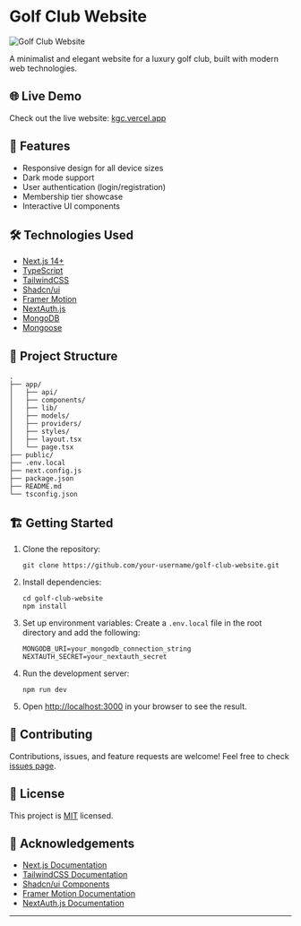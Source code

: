 # Golf Club Website

![Golf Club Website](https://your-image-url-here.com/screenshot.png)

A minimalist and elegant website for a luxury golf club, built with modern web technologies.

## 🌐 Live Demo

Check out the live website: [kgc.vercel.app](https://kgc.vercel.app)

## 🚀 Features

- Responsive design for all device sizes
- Dark mode support
- User authentication (login/registration)
- Membership tier showcase
- Interactive UI components

## 🛠 Technologies Used

- [Next.js 14+](https://nextjs.org/)
- [TypeScript](https://www.typescriptlang.org/)
- [TailwindCSS](https://tailwindcss.com/)
- [Shadcn/ui](https://ui.shadcn.com/)
- [Framer Motion](https://www.framer.com/motion/)
- [NextAuth.js](https://next-auth.js.org/)
- [MongoDB](https://www.mongodb.com/)
- [Mongoose](https://mongoosejs.com/)

## 📁 Project Structure

```
.
├── app/
│   ├── api/
│   ├── components/
│   ├── lib/
│   ├── models/
│   ├── providers/
│   ├── styles/
│   ├── layout.tsx
│   └── page.tsx
├── public/
├── .env.local
├── next.config.js
├── package.json
├── README.md
└── tsconfig.json
```

## 🏗 Getting Started

1. Clone the repository:
   ```
   git clone https://github.com/your-username/golf-club-website.git
   ```

2. Install dependencies:
   ```
   cd golf-club-website
   npm install
   ```

3. Set up environment variables:
   Create a `.env.local` file in the root directory and add the following:
   ```
   MONGODB_URI=your_mongodb_connection_string
   NEXTAUTH_SECRET=your_nextauth_secret
   ```

4. Run the development server:
   ```
   npm run dev
   ```

5. Open [http://localhost:3000](http://localhost:3000) in your browser to see the result.

## 🤝 Contributing

Contributions, issues, and feature requests are welcome! Feel free to check [issues page](https://github.com/your-username/golf-club-website/issues).

## 📜 License

This project is [MIT](https://choosealicense.com/licenses/mit/) licensed.

## 👏 Acknowledgements

- [Next.js Documentation](https://nextjs.org/docs)
- [TailwindCSS Documentation](https://tailwindcss.com/docs)
- [Shadcn/ui Components](https://ui.shadcn.com/)
- [Framer Motion Documentation](https://www.framer.com/motion/)
- [NextAuth.js Documentation](https://next-auth.js.org/getting-started/introduction)

---

